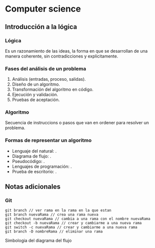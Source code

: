 # Computer science

## Introducción a la lógica

### Lógica

Es un razonamiento de las ideas, la forma en que se desarrollan de una manera coherente, sin contradicciones y explicitamente.

### **Fases del análisis de un problema**

1. Análisis (entradas, proceso, salidas).
2. Diseño de un algoritmo.
3. Transformación del algoritmo en código.
4. Ejecución y validación.
5. Pruebas de aceptación.

### Algoritmo

Secuencia de instruccions o pasos que van en ordener para resolver un problema.

### Formas de representar un algoritmo

* Lenguaje del natural: .
* Diagrama de flujo: .
* Pseudocódigo: .
* Lenguajes de programación: .
* Prueba de escritorio: .



## Notas adicionales


### Git

```
git branch // ver rama en la rama en la que estan
git branch nuevaRama // crea una rama nueva
git checkout nuevaRama // cambia a una rama con el nombre nuevaRama
git checkout -b nuevaRama // crear y cambiarme a una nueva rama
git switch -c nuevaRama // crear y cambiarme a una nueva rama
git branch -D nombreRama // eliminar una rama 
```


Simbologia del diagrama del flujo
